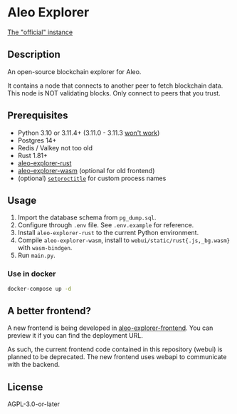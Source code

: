 # Aleo Explorer

[The "official" instance](https://aleoscan.io)

## Description

An open-source blockchain explorer for Aleo.

It contains a node that connects to another peer to fetch blockchain data. This node is NOT validating blocks. Only
connect to peers that you trust.

## Prerequisites

* Python 3.10 or 3.11.4+ (3.11.0 - 3.11.3 [won't work](https://github.com/python/cpython/pull/103514))
* Postgres 14+
* Redis / Valkey not too old
* Rust 1.81+
* [aleo-explorer-rust](https://github.com/HarukaMa/aleo-explorer-rust)
* [aleo-explorer-wasm](https://github.com/HarukaMa/aleo-explorer-wasm) (optional for old frontend)
* (optional) [`setproctitle`](https://pypi.org/project/setproctitle/) for custom process names

## Usage

1. Import the database schema from `pg_dump.sql`.
2. Configure through `.env` file. See `.env.example` for reference.
3. Install `aleo-explorer-rust` to the current Python environment.
4. Compile `aleo-explorer-wasm`, install to `webui/static/rust{.js,_bg.wasm}` with `wasm-bindgen`. 
5. Run `main.py`.

### Use in docker

```bash
docker-compose up -d
```

## A better frontend?

A new frontend is being developed in [aleo-explorer-frontend](https://github.com/HarukaMa/aleo-explorer-frontend). You can preview it if you can find the deployment URL.

As such, the current frontend code contained in this repository (webui) is planned to be deprecated. The new frontend uses webapi to communicate with the backend. 

## License

AGPL-3.0-or-later
